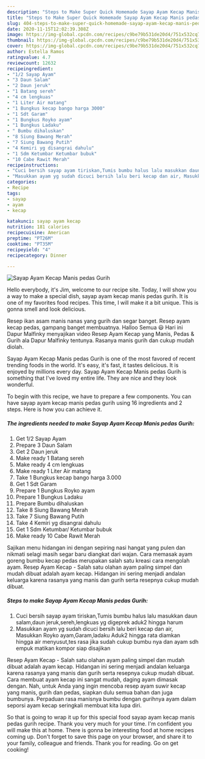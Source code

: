 ```yaml
---
description: "Steps to Make Super Quick Homemade Sayap Ayam Kecap Manis pedas Gurih"
title: "Steps to Make Super Quick Homemade Sayap Ayam Kecap Manis pedas Gurih"
slug: 404-steps-to-make-super-quick-homemade-sayap-ayam-kecap-manis-pedas-gurih
date: 2020-11-15T12:02:39.308Z
image: https://img-global.cpcdn.com/recipes/c9be79b531de20d4/751x532cq70/sayap-ayam-kecap-manis-pedas-gurih-foto-resep-utama.jpg
thumbnail: https://img-global.cpcdn.com/recipes/c9be79b531de20d4/751x532cq70/sayap-ayam-kecap-manis-pedas-gurih-foto-resep-utama.jpg
cover: https://img-global.cpcdn.com/recipes/c9be79b531de20d4/751x532cq70/sayap-ayam-kecap-manis-pedas-gurih-foto-resep-utama.jpg
author: Estella Ramos
ratingvalue: 4.7
reviewcount: 12632
recipeingredient:
- "1/2 Sayap Ayam"
- "3 Daun Salam"
- "2 Daun jeruk"
- "1 Batang sereh"
- "4 cm lengkuas"
- "1 Liter Air matang"
- "1 Bungkus kecap bango harga 3000"
- "1 Sdt Garam"
- "1 Bungkus Royko ayam"
- "1 Bungkus Ladaku"
- " Bumbu dihaluskan"
- "8 Siung Bawang Merah"
- "7 Siung Bawang Putih"
- "4 Kemiri yg disangrai dahulu"
- "1 Sdm Ketumbar Ketumbar bubuk"
- "10 Cabe Rawit Merah"
recipeinstructions:
- "Cuci bersih sayap ayam tiriskan,Tumis bumbu halus lalu masukkan daun salam,daun jeruk,sereh,lengkuas yg digeprek aduk2 hingga harum"
- "Masukkan ayam yg sudah dicuci bersih lalu beri kecap dan air, Masukkan Royko ayam,Garam,ladaku Aduk2 hingga rata diamkan hingga air menyusut,tes rasa jika sudah cukup bumbu nya dan ayam sdh empuk matikan kompor siap disajikan"
categories:
- Recipe
tags:
- sayap
- ayam
- kecap

katakunci: sayap ayam kecap 
nutrition: 181 calories
recipecuisine: American
preptime: "PT26M"
cooktime: "PT35M"
recipeyield: "4"
recipecategory: Dinner

---
```



![Sayap Ayam Kecap Manis pedas Gurih](https://img-global.cpcdn.com/recipes/c9be79b531de20d4/751x532cq70/sayap-ayam-kecap-manis-pedas-gurih-foto-resep-utama.jpg)

Hello everybody, it's Jim, welcome to our recipe site. Today, I will show you a way to make a special dish, sayap ayam kecap manis pedas gurih. It is one of my favorites food recipes. This time, I will make it a bit unique. This is gonna smell and look delicious.

Resep ikan asam manis nanas yang gurih dan segar banget. Resep ayam kecap pedas, gampang banget membuatnya. Halloo Semua 😃 Hari ini Dapur Malfinky menyajikan video Resep Ayam Kecap yang Manis, Pedas &amp; Gurih ala Dapur Malfinky tentunya. Rasanya manis gurih dan cukup mudah diolah.

Sayap Ayam Kecap Manis pedas Gurih is one of the most favored of recent trending foods in the world. It's easy, it's fast, it tastes delicious. It is enjoyed by millions every day. Sayap Ayam Kecap Manis pedas Gurih is something that I've loved my entire life. They are nice and they look wonderful.


To begin with this recipe, we have to prepare a few components. You can have sayap ayam kecap manis pedas gurih using 16 ingredients and 2 steps. Here is how you can achieve it.

<!--inarticleads1-->

##### The ingredients needed to make Sayap Ayam Kecap Manis pedas Gurih:

1. Get 1/2 Sayap Ayam
1. Prepare 3 Daun Salam
1. Get 2 Daun jeruk
1. Make ready 1 Batang sereh
1. Make ready 4 cm lengkuas
1. Make ready 1 Liter Air matang
1. Take 1 Bungkus kecap bango harga 3.000
1. Get 1 Sdt Garam
1. Prepare 1 Bungkus Royko ayam
1. Prepare 1 Bungkus Ladaku
1. Prepare  Bumbu dihaluskan
1. Take 8 Siung Bawang Merah
1. Take 7 Siung Bawang Putih
1. Take 4 Kemiri yg disangrai dahulu
1. Get 1 Sdm Ketumbar/ Ketumbar bubuk
1. Make ready 10 Cabe Rawit Merah


Sajikan menu hidangan ini dengan sepiring nasi hangat yang pulen dan nikmati selagi masih segar baru diangkat dari wajan. Cara memasak ayam goreng bumbu kecap pedas merupakan salah satu kreasi cara mengolah ayam. Resep Ayam Kecap - Salah satu olahan ayam paling simpel dan mudah dibuat adalah ayam kecap. Hidangan ini sering menjadi andalan keluarga karena rasanya yang manis dan gurih serta resepnya cukup mudah dibuat. 

<!--inarticleads2-->

##### Steps to make Sayap Ayam Kecap Manis pedas Gurih:

1. Cuci bersih sayap ayam tiriskan,Tumis bumbu halus lalu masukkan daun salam,daun jeruk,sereh,lengkuas yg digeprek aduk2 hingga harum
1. Masukkan ayam yg sudah dicuci bersih lalu beri kecap dan air, Masukkan Royko ayam,Garam,ladaku Aduk2 hingga rata diamkan hingga air menyusut,tes rasa jika sudah cukup bumbu nya dan ayam sdh empuk matikan kompor siap disajikan


Resep Ayam Kecap - Salah satu olahan ayam paling simpel dan mudah dibuat adalah ayam kecap. Hidangan ini sering menjadi andalan keluarga karena rasanya yang manis dan gurih serta resepnya cukup mudah dibuat. Cara membuat ayam kecap ini sangat mudah, daging ayam dimasak dengan. Nah, untuk Anda yang ingin mencoba resep ayam suwir kecap yang manis, gurih dan pedas, siapkan dulu semua bahan dan juga bumbunya. Perpaduan rasa manisnya bumbu dengan gurihnya ayam dalam seporsi ayam kecap seringkali membuat kita lupa diri. 

So that is going to wrap it up for this special food sayap ayam kecap manis pedas gurih recipe. Thank you very much for your time. I'm confident you will make this at home. There is gonna be interesting food at home recipes coming up. Don't forget to save this page on your browser, and share it to your family, colleague and friends. Thank you for reading. Go on get cooking!
